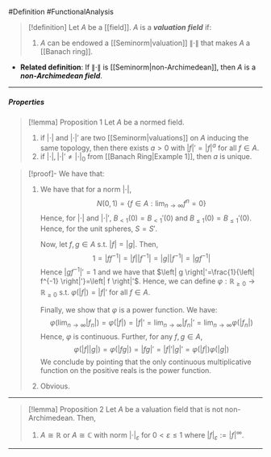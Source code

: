 #Definition #FunctionalAnalysis 

> [!definition]
> Let $A$ be a [[field]]. $A$ is a ***valuation field*** if:
> 1. $A$ can be endowed a [[Seminorm|valuation]] $\|\cdot\|$ that makes $A$ a [[Banach ring]].

- **Related definition**: If $\|\cdot\|$ is [[Seminorm|non-Archimedean]], then $A$ is a ***non-Archimedean field***.

---
##### Properties
> [!lemma] Proposition 1
> Let $A$ be a normed field. 
> 1. if $\left| \cdot \right|$ and $\left| \cdot \right|'$ are two [[Seminorm|valuations]] on $A$ inducing the same topology, then there exists $a>0$ with $\left| f \right|'=\left| f \right|^a$ for all $f\in A$.
> 2. if $\left| \cdot \right|,\left| \cdot \right|'\neq \left| \cdot \right|_{0}$ from [[Banach Ring|Example 1]], then $a$ is unique.

> [!proof]-
> We have that:
> 1. We have that for a norm $\left| \cdot \right|$, $$N(0,1)=\{ f\in A:\lim_{ n \to \infty } f^n =0 \}$$Hence, for $\left| \cdot \right|$ and $\left| \cdot \right|'$, $B_{<1}(0)=B_{<1}'(0)$ and $B_{\le 1}(0)=B_{\leq 1}'(0)$. Hence, for the unit spheres, $S=S'$. 
>    
>    Now, let $f,g\in A$ s.t. $\left| f \right|=\left| g \right|$. Then, $$1=\left| f f^{-1} \right|=\left| f \right| \left| f^{-1} \right| =\left| g \right| \left| f^{-1} \right| =\left| gf^{-1} \right| $$Hence $\left| gf^{-1} \right|'=1$ and we have that $\left| g \right|'=\frac{1}{\left| f^{-1} \right|'}=\left| f \right|'$. Hence, we can define $\varphi:\mathbb{R}_{\geq 0}\to \mathbb{R}_{\geq 0}$ s.t. $\varphi(\left| f \right|)=\left| f \right|'$ for all $f\in A$.
>    
>    Finally, we show that $\varphi$ is a power function. We have: $$\varphi(\lim_{ n \to \infty } \left| f_{n} \right| )=\varphi(\left| f \right| )=\left| f \right| '=\lim_{ n \to \infty } \left| f_{n} \right| '=\lim_{ n \to \infty } \varphi(\left| f_{n} \right| )$$Hence, $\varphi$ is continuous. Further, for any $f,g\in A$, $$\varphi(\left| f \right| \left| g \right| )=\varphi(\left| fg \right| )=\left| fg \right| '=\left| f \right| '\left| g \right| '=\varphi(\left| f \right| )\varphi(\left| g \right| )$$
>    We conclude by pointing that the only continuous multiplicative function on the positive reals is the power function. 
> 2. Obvious. 

---
> [!lemma] Proposition 2
> Let $A$ be a valuation field that is not non-Archimedean. Then, 
> 1. $A\cong \mathbb{R}$ or $A\cong \mathbb{C}$ with norm $\left| \cdot \right|_{\varepsilon}$ for $0<\varepsilon\leq 1$ where $\left| f \right|_{\varepsilon}:= \left| f \right|^\infty$. 

---
